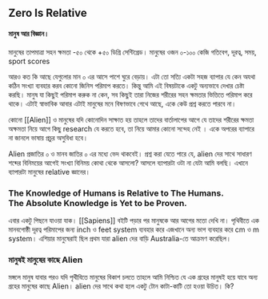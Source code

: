 ## Zero Is Relative

#### মানুষ আর বিজ্ঞান।
মানুষের তাপমাত্রা সহন ক্ষমতা -৫০ থেকে +৫০ ডিগ্রি সেন্টিগ্রেড। 
মানুষের ওজন ০-১০০ কেজি
গতিবেগ, দূরত্ব, সময়, sport scores

আরও কত কি আছে যেগুলোর মান ০ এর আসে পাশে ঘুরে বেড়ায়। এটা তো সত্যি একটা সহজ ব্যাপার যে কেন অযথা কঠিন সংখ্যা ব্যবহার করব কোনো জিনিস পরিমাপ করতে। কিন্তু আমি এই বিষয়টাকে একটু অন্যভাবে দেখার চেষ্টা করছি।
মানুষ যা কিছুই পরিমাপ করুক না কেন, সব কিছুই তারা নিজের শরীরের সহন ক্ষমতার ভিত্তিতে পরিমাপ করে থাকে। এটাই স্বাভাবিক আবার এটাই মানুষের মনে বিষণভাবে গেথে আছে, একে কেউ প্রশ্ন করতে পারবে না।

কোনো [[Alien]] ও মানুষের যদি কোনোদিন সাক্ষাত হয় তাহলে তাদের বার্তালাপের আগে যে তাদের শরীরের ক্ষমতা অক্ষমতা নিয়ে আগে কিছু research যে করতে হবে, তা নিয়ে আমার কোনো সন্দেহ নেই । একে অপরের ব্যাপারে না জানলে ভাষায় প্রচুর অসুবিধা হবে। 

Alien প্রজাতির ০ ও মানব জাতির ০ এর মধ্যে ভেদ থাকবেই। 
প্রশ্ন করা যেতে পারে যে, alien দের সাথে সাধারণ শব্দের বিনিময়ের আগেই সংখ্যা বিনিময় কোথা থেকে আসলো? আসলে ব্যাপারটা ওটা  না যেটা আমি বলছি। এখানে ব্যাপারটা মানুষের relative জ্ঞানের।

### The Knowledge of Humans is Relative to The Humans. <br>The Absolute Knowledge is Yet to be Proven.
এবার একটু পিছনে যাওয়া যাক। [[Sapiens]] বইটি পড়ার পর মানুষকে আর আগের মতো দেখি না।
পৃথিবীতে এক মানবগোষ্ঠী দূরত্ব পরিমাপের জন্য inch ও feet system ব্যবহার করে এজখানে অন্য ভাগ ব্যবহার করে cm ও m system। 
এশিয়ার মানুষেরাই  ছিল প্রথম যারা alien দের বাড়ি Australia-তে আক্রমণ করেছিল।

### মানুষই মানুষের কাছে Alien
মঙ্গলে মানুষ যাবার পরও যদি পৃথীবিতে মানুষের বিকাশ চলতে তাহলে আমি নিশ্চিত যে এক গ্রহের মানুষই হয়ে যাবে অন্য গ্রহের মানুষের কাছে Alien।
alien দের সাথে কথা হলে একটু টোন কাটা-কাটি তো হওয়া উচিত। কি?